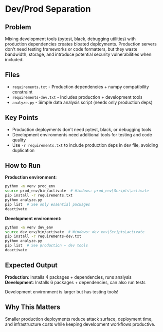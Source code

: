 # Dev/Prod Separation

## Problem

Mixing development tools (pytest, black, debugging utilities) with production dependencies creates bloated deployments. Production servers don't need testing frameworks or code formatters, but they waste bandwidth, storage, and introduce potential security vulnerabilities when included.

## Files

- `requirements.txt` - Production dependencies + numpy compatibility constraint
- `requirements-dev.txt` - Includes production + development tools
- `analyze.py` - Simple data analysis script (needs only production deps)

## Key Points

- Production deployments don't need pytest, black, or debugging tools
- Development environments need additional tools for testing and code quality
- Use `-r requirements.txt` to include production deps in dev file, avoiding duplication

## How to Run

**Production environment:**
```bash
python -m venv prod_env
source prod_env/bin/activate  # Windows: prod_env\Scripts\activate
pip install -r requirements.txt
python analyze.py
pip list  # See only essential packages
deactivate
```

**Development environment:**
```bash
python -m venv dev_env
source dev_env/bin/activate  # Windows: dev_env\Scripts\activate
pip install -r requirements-dev.txt
python analyze.py
pip list  # See production + dev tools
deactivate
```

## Expected Output

**Production**: Installs 4 packages + dependencies, runs analysis
**Development**: Installs 6 packages + dependencies, can also run tests

Development environment is larger but has testing tools!

## Why This Matters

Smaller production deployments reduce attack surface, deployment time, and infrastructure costs while keeping development workflows productive.